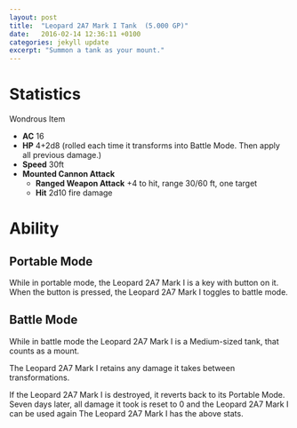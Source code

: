 ```yaml
---
layout: post
title:  "Leopard 2A7 Mark I Tank  (5.000 GP)"
date:   2016-02-14 12:36:11 +0100
categories: jekyll update
excerpt: "Summon a tank as your mount."
---
```


# Statistics
Wondrous Item

- **AC** 16
- **HP** 4+2d8 (rolled each time it transforms into Battle Mode. Then apply all previous damage.)
- **Speed** 30ft
- **Mounted Cannon Attack**
    - **Ranged Weapon Attack** +4 to hit, range 30/60 ft, one target
    - **Hit** 2d10 fire damage

# Ability

## Portable Mode

While in portable mode, the Leopard 2A7 Mark I is a key with button on it. When the button is pressed, the Leopard 2A7 Mark I toggles to battle mode.

## Battle Mode

While in battle mode the Leopard 2A7 Mark I is a Medium-sized tank, that counts as a mount.

The Leopard 2A7 Mark I retains any damage it takes between transformations.

If the Leopard 2A7 Mark I is destroyed, it reverts back to its Portable Mode.
Seven days later, all damage it took is reset to 0 and the Leopard 2A7 Mark I can be used again
The Leopard 2A7 Mark I has the above stats.
